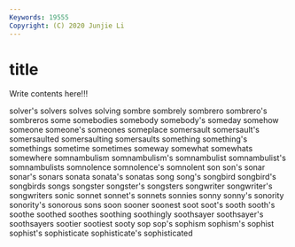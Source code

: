 ```yaml
---
Keywords: 19555
Copyright: (C) 2020 Junjie Li
---
```


# title

Write contents here!!!

solver's 
solvers 
solves 
solving 
sombre 
sombrely 
sombrero
sombrero's 
sombreros 
some 
somebodies 
somebody 
somebody's 
someday 
somehow 
someone 
someone's
someones 
someplace 
somersault 
somersault's 
somersaulted 
somersaulting 
somersaults 
something 
something's 
somethings
sometime 
sometimes 
someway 
somewhat 
somewhats 
somewhere 
somnambulism 
somnambulism's 
somnambulist 
somnambulist's
somnambulists 
somnolence 
somnolence's 
somnolent 
son 
son's 
sonar 
sonar's 
sonars 
sonata
sonata's 
sonatas 
song 
song's 
songbird 
songbird's 
songbirds 
songs 
songster 
songster's
songsters 
songwriter 
songwriter's 
songwriters 
sonic 
sonnet 
sonnet's 
sonnets 
sonnies 
sonny
sonny's 
sonority 
sonority's 
sonorous 
sons 
soon 
sooner 
soonest 
soot 
soot's
sooth 
sooth's 
soothe 
soothed 
soothes 
soothing 
soothingly 
soothsayer 
soothsayer's 
soothsayers
sootier 
sootiest 
sooty 
sop 
sop's 
sophism 
sophism's 
sophist 
sophist's 
sophisticate
sophisticate's 
sophisticated 
